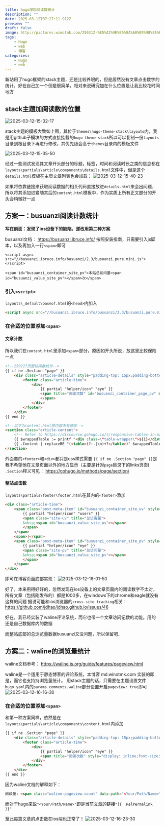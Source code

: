 ```yaml
---
title: hugo增加阅读数统计
description: ""
date: 2025-03-12T07:27:11.912Z
preview: ""
draft: false
image: http://pictures.winotmk.com/250312-%E5%A2%9E%E5%8A%A0%E9%98%85%E8%AF%BB%E6%95%B0%E7%BB%9F%E8%AE%A1/2025-03-12-15-35-50_bfd88e41.png
tags:
    - Hugo
    - web
    - 博客
categories:
    - Hugo
    - web
---
```

新站用了hugo框架的stack主题，还是比较养眼的，但是居然没有文章点击数字的统计，好在自己加一个倒是很简单，相对来说研究加在什么位置是让我比较花时间地方
## stack主题加阅读数的位置
![2025-03-12-15-32-17](http://pictures.winotmk.com/250312-%E5%A2%9E%E5%8A%A0%E9%98%85%E8%AF%BB%E6%95%B0%E7%BB%9F%E8%AE%A1/2025-03-12-15-32-17_34a54351.png)

stack主题的模板大致如上图，其位于`themes\hugo-theme-stack\layouts`内，我是用github子模块的方式直接挂载的`hugo-theme-stack`所以可以复制一份`layouts`目录到根目录下再进行修改，其优先级会高于`themes`目录内的模板文件

![2025-03-12-15-35-50](http://pictures.winotmk.com/250312-%E5%A2%9E%E5%8A%A0%E9%98%85%E8%AF%BB%E6%95%B0%E7%BB%9F%E8%AE%A1/2025-03-12-15-35-50_bfd88e41.png)

经过一些测试发现其文章开头部分的标题，标签，时间和阅读时长之类的信息都在`layouts\partials\article\components\details.html`文件中，但是这个`details.html`模板在主页文章列表也会加载：
![2025-03-12-15-40-23](http://pictures.winotmk.com/250312-%E5%A2%9E%E5%8A%A0%E9%98%85%E8%AF%BB%E6%95%B0%E7%BB%9F%E8%AE%A1/2025-03-12-15-40-23_8a472ee5.png)

如果将依靠链接来获取阅读数据的相关代码直接放进`details.html`来会出问题，所以将其添加进紧随其后的`content.html`模板中，作为实质上所有正文部分的开头会稍微好一点
## 方案一：busuanzi阅读计数统计
**写在前面：发现了ios设备下的缺陷，遂改用第二种方案**

busuanzi文档：
https://busuanzi.ibruce.info/
按照安装指南，只需要引入js脚本，以及再加入一行`<span>`即可
```
<script async src="//busuanzi.ibruce.info/busuanzi/2.3/busuanzi.pure.mini.js"></script>

<span id="busuanzi_container_site_pv">本站总访问量<span id="busuanzi_value_site_pv"></span>次</span>
```
### 引入`<script>`
`layouts\_default\baseof.html`的`<head>`内加入
```html
<script async src="//busuanzi.ibruce.info/busuanzi/2.3/busuanzi.pure.mini.js"></script>
```

### 在合适的位置添加`<span>`
#### 文章计数
所以我们在`content.html`里添加`<span>`部分，原因如开头所说，放这里比较保险一点

```html
<!--250227页面访问数统计-->
{{ if ne .Section "page" }}
    <div class="article-details" style="padding-top: 15px;padding-bottom: 0px;">
        <footer class="article-time">
            <div>
                {{ partial "helper/icon" "eye" }}
                <span title="阅读次数" id="busuanzi_container_page_pv" style="display: inline;font-size: 1.4rem;">阅读次数: <span class="article-time--reading" id="busuanzi_value_page_pv"></span>次
                </span>
            </div>
        </footer>
    </div>
{{ end }}

<!--以下为content.html原内容未有修改-->
<section class="article-content">
    <!-- Refer to https://discourse.gohugo.io/t/responsive-tables-in-markdown/10639/5 -->
    {{ $wrappedTable := printf "<div class=\"table-wrapper\">${1}</div>" }}
    {{ .Content | replaceRE "(<table>(?:.|\n)+?</table>)" $wrappedTable | safeHTML }}
</section>
```
外面套的`<footer>`和`<div>`都只是css样式需要
`{{ if ne .Section "page" }}`是我不希望他在文章页面以外的地方显示（主要是针对`page`目录下的links页面)
`.Section`释义可见：
https://gohugo.io/methods/page/section/

#### 整站点击数
`layouts\partials\footer\footer.html`在其内的`<footer>`添加
```html
<div class="article-time">
    <span class="post-meta-item" id="busuanzi_container_site_uv" style="display: inline;">
        {{ partial "helper/icon" "users" }}
        <span class="site-uv" title="总访客量">
        &nbsp;<span id="busuanzi_value_site_uv"></span>
        </span>
    </span>
    <span>|</span>
    <span class="post-meta-item" id="busuanzi_container_site_pv" style="display: inline;">
        {{ partial "helper/icon" "eye" }}
        <span class="site-pv" title="总访问量">
        &nbsp;<span id="busuanzi_value_site_pv"></span>
        </span>
    </span>
</div>
```
即可在博客页面底部实现：
![2025-03-12-16-01-50](http://pictures.winotmk.com/250312-%E5%A2%9E%E5%8A%A0%E9%98%85%E8%AF%BB%E6%95%B0%E7%BB%9F%E8%AE%A1/2025-03-12-16-01-50_89402a85.png)

好了，本来用得好好的，忽然发现在ios设备上的文章页面内的阅读数字不太对，所有文章（包括刚发布的）都是1000多，在windows下的chrome和eagle就没有这样的问题
据说可能和ios浏览器的`cross-site tracking`相关：
https://github.com/jdhao/jdhao.github.io/issues/46

好在，我已经实装了waline评论系统，而它也带一个文章访问记数的功能，用的还是自己数据库内的数据

而整站底部的总浏览量数据busuanzi又没问题，所以保留吧..

## 方案二：waline的浏览量统计

waline文档参考：
https://waline.js.org/guide/features/pageview.html

waline是一个适用于静态博客的评论系统，本博客 md.winotmk.com 实装的即是，而它也支持持浏览量统计。
用stack主题的话，只需要在主题设置文件`hugo.yaml`内的`params.comments.waline`部分设置开启`pageview: true`即可
![2025-03-12-16-16-30](http://pictures.winotmk.com/250312-%E5%A2%9E%E5%8A%A0%E9%98%85%E8%AF%BB%E6%95%B0%E7%BB%9F%E8%AE%A1/2025-03-12-16-16-30_893fbb6c.png)

### 在合适的位置添加`<span>`
和第一种方案同样，依然是在`layouts\partials\article\components\content.html`内添加
```html
{{ if ne .Section "page" }}
    <div class="article-details" style="padding-top: 15px;padding-bottom: 0px;">
        <footer class="article-time">
            <div>
                {{ partial "helper/icon" "eye" }}
                <span title="阅读次数" style="display: inline;font-size: 1.4rem;">阅读次数: <span class="waline-pageview-count" data-path="{{ .RelPermalink }}" /></span>
            </div>
        </footer>
    </div>
{{ end }}
```
因为waline文档的解释如下：
<!-- data-path 将作为查询条件 -->
```html
阅读量: <span class="waline-pageview-count" data-path="<Your/Path/Name>" />
```
而对于hugo来说`"<Your/Path/Name>"`即是当前文章的链接`"{{ .RelPermalink }}"`

至此每篇文章的点击数在ios端也正常了！
![2025-03-12-16-23-30](http://pictures.winotmk.com/250312-%E5%A2%9E%E5%8A%A0%E9%98%85%E8%AF%BB%E6%95%B0%E7%BB%9F%E8%AE%A1/2025-03-12-16-23-30_43e0e06e.png)
